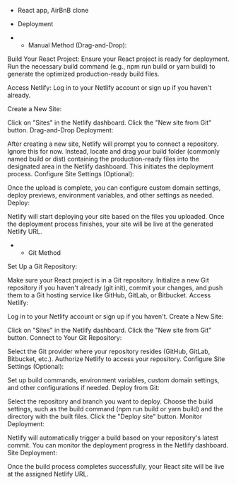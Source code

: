 * React app, AirBnB clone

* Deployment

* * Manual Method (Drag-and-Drop):

Build Your React Project:
Ensure your React project is ready for deployment. Run the necessary build command (e.g., npm run build or yarn build) to generate the optimized production-ready build files.

Access Netlify:
Log in to your Netlify account or sign up if you haven't already.

Create a New Site:

Click on "Sites" in the Netlify dashboard.
Click the "New site from Git" button.
Drag-and-Drop Deployment:

After creating a new site, Netlify will prompt you to connect a repository. Ignore this for now.
Instead, locate and drag your build folder (commonly named build or dist) containing the production-ready files into the designated area in the Netlify dashboard. This initiates the deployment process.
Configure Site Settings (Optional):

Once the upload is complete, you can configure custom domain settings, deploy previews, environment variables, and other settings as needed.
Deploy:

Netlify will start deploying your site based on the files you uploaded. Once the deployment process finishes, your site will be live at the generated Netlify URL.

* * Git Method

Set Up a Git Repository:

Make sure your React project is in a Git repository. Initialize a new Git repository if you haven't already (git init), commit your changes, and push them to a Git hosting service like GitHub, GitLab, or Bitbucket.
Access Netlify:

Log in to your Netlify account or sign up if you haven't.
Create a New Site:

Click on "Sites" in the Netlify dashboard.
Click the "New site from Git" button.
Connect to Your Git Repository:

Select the Git provider where your repository resides (GitHub, GitLab, Bitbucket, etc.).
Authorize Netlify to access your repository.
Configure Site Settings (Optional):

Set up build commands, environment variables, custom domain settings, and other configurations if needed.
Deploy from Git:

Select the repository and branch you want to deploy.
Choose the build settings, such as the build command (npm run build or yarn build) and the directory with the built files.
Click the "Deploy site" button.
Monitor Deployment:

Netlify will automatically trigger a build based on your repository's latest commit. You can monitor the deployment progress in the Netlify dashboard.
Site Deployment:

Once the build process completes successfully, your React site will be live at the assigned Netlify URL.
